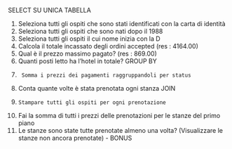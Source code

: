 SELECT SU UNICA TABELLA
1. Seleziona tutti gli ospiti che sono stati identificati con la carta di identità
2. Seleziona tutti gli ospiti che sono nati dopo il 1988
3. Seleziona tutti gli ospiti il cui nome inizia con la D
4. Calcola il totale incassato degli ordini accepted (res : 4164.00)
5. Qual è il prezzo massimo pagato? (res : 869.00)
6. Quanti posti letto ha l’hotel in totale?
GROUP BY
7.      Somma i prezzi dei pagamenti raggruppandoli per status
8.   Conta quante volte è stata prenotata ogni stanza
JOIN
9.     Stampare tutti gli ospiti per ogni prenotazione
10. Fai la somma di tutti i prezzi delle prenotazioni per le stanze del primo piano
11. Le stanze sono state tutte prenotate almeno una volta? (Visualizzare le stanze
non ancora prenotate) - BONUS
